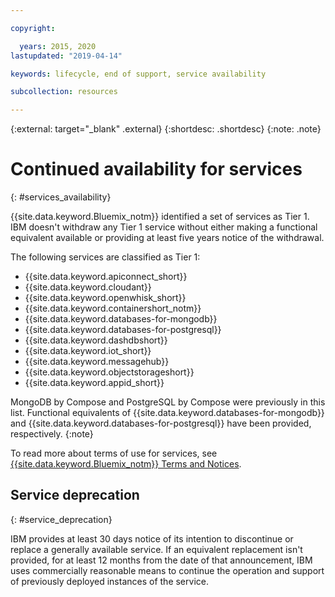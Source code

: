 ```yaml
---

copyright:

  years: 2015, 2020
lastupdated: "2019-04-14"

keywords: lifecycle, end of support, service availability

subcollection: resources

---
```


{:external: target="_blank" .external}
{:shortdesc: .shortdesc}
{:note: .note}

# Continued availability for services
{: #services_availability}

{{site.data.keyword.Bluemix_notm}} identified a set of services as Tier 1. IBM doesn't withdraw any Tier 1 service without either making a functional equivalent available or providing at least five years notice of the withdrawal.

The following services are classified as Tier 1:
  * {{site.data.keyword.apiconnect_short}}
  * {{site.data.keyword.cloudant}}
  * {{site.data.keyword.openwhisk_short}}
  * {{site.data.keyword.containershort_notm}}
  * {{site.data.keyword.databases-for-mongodb}}
  * {{site.data.keyword.databases-for-postgresql}}
  * {{site.data.keyword.dashdbshort}}
  * {{site.data.keyword.iot_short}}
  * {{site.data.keyword.messagehub}}
  * {{site.data.keyword.objectstorageshort}}
  * {{site.data.keyword.appid_short}}

MongoDB by Compose and PostgreSQL by Compose were previously in this list. Functional equivalents of {{site.data.keyword.databases-for-mongodb}} and {{site.data.keyword.databases-for-postgresql}} have been provided, respectively. {:note}

To read more about terms of use for services, see [{{site.data.keyword.Bluemix_notm}} Terms and Notices](/docs/overview?topic=overview-terms).

## Service deprecation
{: #service_deprecation}

IBM provides at least 30 days notice of its intention to discontinue or replace a generally available service. If an equivalent replacement isn't provided, for at least 12 months from the date of that announcement, IBM uses commercially reasonable means to continue the operation and support of previously deployed instances of the service.
